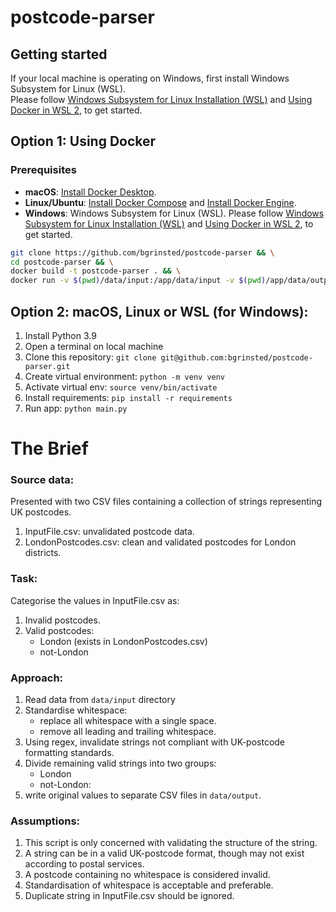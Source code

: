 # postcode-parser

## Getting started

If your local machine is operating on Windows, first install Windows Subsystem for Linux (WSL).  
Please follow [Windows Subsystem for Linux Installation (WSL)](https://docs.docker.com/docker-for-windows/wsl/) and [Using Docker in WSL 2](https://code.visualstudio.com/blogs/2020/03/02/docker-in-wsl2), to get started.

## Option 1: Using Docker

### Prerequisites

- **macOS**: [Install Docker Desktop](https://docs.docker.com/desktop/).
- **Linux/Ubuntu**: [Install Docker Compose](https://docs.docker.com/compose/install/) and [Install Docker Engine](https://docs.docker.com/engine/install/).
- **Windows**: Windows Subsystem for Linux (WSL). Please follow [Windows Subsystem for Linux Installation (WSL)](https://docs.docker.com/docker-for-windows/wsl/) and [Using Docker in WSL 2](https://code.visualstudio.com/blogs/2020/03/02/docker-in-wsl2), to get started.

```bash
git clone https://github.com/bgrinsted/postcode-parser && \
cd postcode-parser && \
docker build -t postcode-parser . && \
docker run -v $(pwd)/data/input:/app/data/input -v $(pwd)/app/data/output -it --name postcode-parser-container postcode-parser	
```

## Option 2: macOS, Linux or WSL (for Windows):
1. Install Python 3.9
2. Open a terminal on local machine
3. Clone this repository: `git clone git@github.com:bgrinsted/postcode-parser.git`
4. Create virtual environment: `python -m venv venv`
5. Activate virtual env: `source venv/bin/activate`
6. Install requirements: `pip install -r requirements`
7. Run app: `python main.py`

# The Brief 

### Source data:
Presented with two CSV files containing a collection of strings representing UK postcodes.
1. InputFile.csv: unvalidated postcode data.
2. LondonPostcodes.csv: clean and validated postcodes for London districts.

### Task:
Categorise the values in InputFile.csv as:
1. Invalid postcodes.
2. Valid postcodes:
    - London (exists in LondonPostcodes.csv)
    - not-London

### Approach:
1. Read data from `data/input` directory
2. Standardise whitespace:
    - replace all whitespace with a single space.
    - remove all leading and trailing whitespace.
3. Using regex, invalidate strings not compliant with UK-postcode formatting standards.
4. Divide remaining valid strings into two groups:
   - London
   - not-London:
5. write original values to separate CSV files in `data/output`.

### Assumptions:
1. This script is only concerned with validating the structure of the string.
2. A string can be in a valid UK-postcode format, though may not exist according to postal services.
3. A postcode containing no whitespace is considered invalid.
4. Standardisation of whitespace is acceptable and preferable.
5. Duplicate string in InputFile.csv should be ignored.